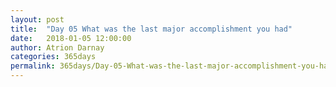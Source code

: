```yaml
---
layout: post  
title:  "Day 05 What was the last major accomplishment you had"  
date:   2018-01-05 12:00:00  
author: Atrion Darnay  
categories: 365days
permalink: 365days/Day-05-What-was-the-last-major-accomplishment-you-had.html  
---
```

